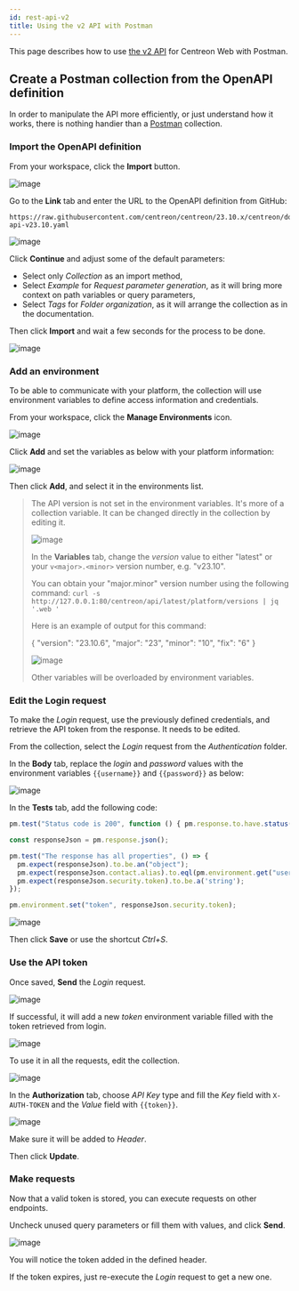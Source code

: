 ```yaml
---
id: rest-api-v2
title: Using the v2 API with Postman
---
```


This page describes how to use [the v2 API](https://docs-api.centreon.com/api/centreon-web/23.10/) for Centreon Web with Postman.

## Create a Postman collection from the OpenAPI definition

In order to manipulate the API more efficiently, or just understand how it works,
there is nothing handier than a [Postman](https://learning.postman.com/docs/getting-started/introduction/)
collection.

### Import the OpenAPI definition

From your workspace, click the **Import** button.

![image](../assets/api/postman-import.png)

Go to the **Link** tab and enter the URL to the OpenAPI definition from GitHub:

```text
https://raw.githubusercontent.com/centreon/centreon/23.10.x/centreon/doc/API/centreon-api-v23.10.yaml
```

![image](../assets/api/postman-import-link.png)

Click **Continue** and adjust some of the default parameters:

- Select only *Collection* as an import method,
- Select *Example* for *Request parameter generation*, as it will bring more
  context on path variables or query parameters,
- Select *Tags* for *Folder organization*, as it will arrange the collection
  as in the documentation.

Then click **Import** and wait a few seconds for the process to be done.

![image](../assets/api/postman-import-feedback.png)

### Add an environment

To be able to communicate with your platform, the collection will use
environment variables to define access information and credentials.

From your workspace, click the **Manage Environments** icon.

![image](../assets/api/postman-environment.png)

Click **Add** and set the variables as below with your platform information:

![image](../assets/api/postman-environment-add.png)

Then click **Add**, and select it in the environments list.

> The API version is not set in the environment variables. It's more of a
> collection variable. It can be changed directly in the collection by editing
> it.
>
> ![image](../assets/api/postman-collection-edit.png)
>
> In the **Variables** tab, change the *version* value to either
> "latest" or your `v<major>.<minor>` version number, e.g. "v23.10".
>
> You can obtain your "major.minor" version number using the following command:
> `curl -s http://127.0.0.1:80/centreon/api/latest/platform/versions | jq '.web '`
>
> Here is an example of output for this command:
>
> \{
>   "version": "23.10.6",
>   "major": "23",
>   "minor": "10",
>   "fix": "6"
> \}
>
> ![image](../assets/api/postman-collection-variables.png)
>
> Other variables will be overloaded by environment variables.

### Edit the Login request

To make the *Login* request, use the previously defined credentials, and retrieve
the API token from the response. It needs to be edited.

From the collection, select the *Login* request from the *Authentication*
folder.

In the **Body** tab, replace the *login* and *password* values with the environment
variables `{{username}}` and `{{password}}` as below:

![image](../assets/api/postman-login-body.png)

In the **Tests** tab, add the following code:

```javascript
pm.test("Status code is 200", function () { pm.response.to.have.status(200); });

const responseJson = pm.response.json();

pm.test("The response has all properties", () => {
  pm.expect(responseJson).to.be.an("object");
  pm.expect(responseJson.contact.alias).to.eql(pm.environment.get("username"));
  pm.expect(responseJson.security.token).to.be.a('string');
});

pm.environment.set("token", responseJson.security.token);
```

![image](../assets/api/postman-login-test.png)

Then click **Save** or use the shortcut *Ctrl+S*.

### Use the API token

Once saved, **Send** the *Login* request.

![image](../assets/api/postman-login-response.png)

If successful, it will add a new *token* environment variable filled with the
token retrieved from login.

![image](../assets/api/postman-environment-view.png)

To use it in all the requests, edit the collection.

![image](../assets/api/postman-collection-edit.png)

In the **Authorization** tab, choose *API Key* type and fill the *Key* field
with `X-AUTH-TOKEN` and the *Value* field with `{{token}}`.

![image](../assets/api/postman-collection-edit-authorization.png)

Make sure it will be added to *Header*.

Then click **Update**.

### Make requests

Now that a valid token is stored, you can execute requests on other endpoints.

Uncheck unused query parameters or fill them with values, and click **Send**.

![image](../assets/api/postman-hosts-list-console.png)

You will notice the token added in the defined header.

If the token expires, just re-execute the *Login* request to get a new one.
